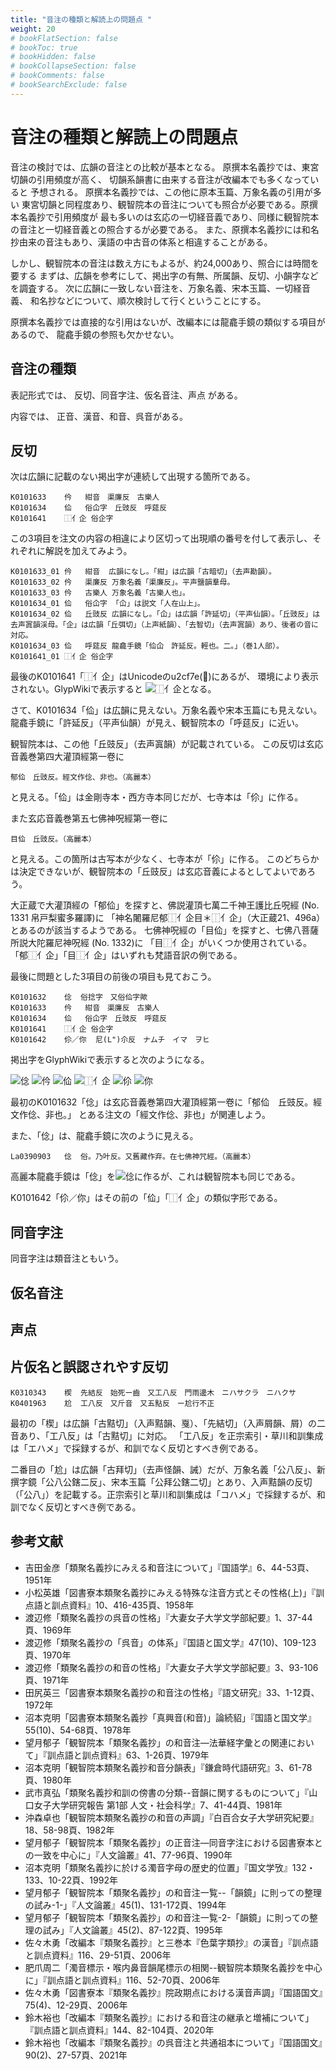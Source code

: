 ```yaml
---
title: "音注の種類と解読上の問題点 "
weight: 20
# bookFlatSection: false
# bookToc: true
# bookHidden: false
# bookCollapseSection: false
# bookComments: false
# bookSearchExclude: false
---
```

# 音注の種類と解読上の問題点 

音注の検討では、広韻の音注との比較が基本となる。
原撰本名義抄では、東宮切韻の引用頻度が高く、
切韻系韻書に由来する音注が改編本でも多くなっていると
予想される。
原撰本名義抄では、この他に原本玉篇、万象名義の引用が多い
東宮切韻と同程度あり、観智院本の音注についても照合が必要である。原撰本名義抄で引用頻度が
最も多いのは玄応の一切経音義であり、同様に観智院本の音注と一切経音義との照合するが必要である。
また、原撰本名義抄には和名抄由来の音注もあり、漢語の中古音の体系と相違することがある。

しかし、観智院本の音注は数え方にもよるが、約24,000あり、照合には時間を要する
まずは、広韻を参考にして、掲出字の有無、所属韻、反切、小韻字などを調査する。
次に広韻に一致しない音注を、万象名義、宋本玉篇、一切経音義、
和名抄などについて、順次検討して行くということにする。

原撰本名義抄では直接的な引用はないが、改編本には龍龕手鏡の類似する項目があるので、
龍龕手鏡の参照も欠かせない。

## 音注の種類

表記形式では、
反切、同音字注、仮名音注、声点
がある。

内容では、
正音、漢音、和音、呉音がある。

## 反切

次は広韻に記載のない掲出字が連続して出現する箇所である。

    K0101633    仱	紺音　渠廉反　古樂人
    K0101634    佡	俗仚字　丘豉反　呼莚反
    K0101641    ⿰亻企	俗企字

この3項目を注文の内容の相違により区切って出現順の番号を付して表示し、それぞれに解説を加えてみよう。

    K0101633_01	仱	紺音	広韻になし。「紺」は広韻「古暗切」（去声勘韻）。
    K0101633_02	仱	渠廉反	万象名義「渠廉反」。平声鹽韻羣母。
    K0101633_03	仱	古樂人	万象名義「古樂人也」。
    K0101634_01	佡	俗仚字	「仚」は説文「人在山上」。
    K0101634_02	佡	丘豉反	広韻になし。「仚」は広韻「許延切」（平声仙韻）。「丘豉反」は去声寘韻渓母。「企」は広韻「丘弭切」（上声紙韻）、「去智切」（去声寘韻）あり、後者の音に対応。
    K0101634_03	佡	呼莚反	龍龕手鏡「佡仚　許延反。輕也。二。」（巻1人部）。
    K0101641_01	⿰亻企	俗企字		

最後のK0101641「⿰亻企」はUnicodeのu2cf7e(𬽾)にあるが、
環境により表示されない。GlypWikiで表示すると
![⿰亻企](https://glyphwiki.org/glyph/u2cf7e.50px.png)となる。

さて、K0101634「佡」は広韻に見えない。万象名義や宋本玉篇にも見えない。
龍龕手鏡に「許延反」（平声仙韻）が見え、観智院本の「呼莚反」に近い。

観智院本は、この他「丘豉反」（去声寘韻）が記載されている。
この反切は玄応音義巻第四大灌頂經第一卷に

    郁佡　丘豉反。經文作㑫、非也。（高麗本）

と見える。「佡」は金剛寺本・西方寺本同じだが、七寺本は「伱」に作る。

また玄応音義巻第五七佛神呪經第一卷に

    目佡　丘豉反。（高麗本）

と見える。この箇所は古写本が少なく、七寺本が「伱」に作る。
このどちらかは決定できないが、観智院本の「丘豉反」は玄応音義によるとしてよいであろう。

大正蔵で大灌頂經の「郁佡」を探すと、佛説灌頂七萬二千神王護比丘呪經 (No. 1331 帛戸梨蜜多羅譯)に
「神名闍羅尼郁⿰亻企目＊⿰亻企」（大正蔵21、496a）とあるのが該当するようである。
七佛神呪經の「目佡」を探すと、七佛八菩薩所説大陀羅尼神呪經 (No. 1332)に
「目⿰亻企」がいくつか使用されている。
「郁⿰亻企」「目⿰亻企」はいずれも梵語音訳の例である。

最後に問題とした3項目の前後の項目も見ておこう。

    K0101632    㑫  俗捻字　又俗佡字歟
    K0101633    仱	紺音　渠廉反　古樂人
    K0101634    佡	俗仚字　丘豉反　呼莚反
    K0101641    ⿰亻企	俗企字
    K0101642    伱／你  尼(L")尒反　ナムチ　イマ　ヲヒ

掲出字をGlyphWikiで表示すると次のようになる。

![㑫](https://glyphwiki.org/glyph/hdic_hkrm-01016320.50px.png)
![仱](https://glyphwiki.org/glyph/hdic_hkrm-01016330.50px.png)
![佡](https://glyphwiki.org/glyph/hdic_hkrm-01016340.50px.png)
![⿰亻企](https://glyphwiki.org/glyph/hdic_hkrm-01016410.50px.png)
![伱](https://glyphwiki.org/glyph/hdic_hkrm-01016421.50px.png)
![你](https://glyphwiki.org/glyph/hdic_hkrm-01016422.50px.png)

最初のK0101632「㑫」は玄応音義巻第四大灌頂經第一卷に「郁佡　丘豉反。經文作㑫、非也。」
とある注文の「經文作㑫、非也」が関連しよう。

また、「㑫」は、龍龕手鏡に次のように見える。

    La0390903   㑫  俗。乃叶反。又舊藏作弃。在七佛神咒經。（高麗本）

高麗本龍龕手鏡は「㑫」を![㑫](https://glyphwiki.org/glyph/hdic_hkrm-01016320.50px.png)に作るが、これは観智院本も同じである。

K0101642「伱／你」はその前の「佡」「⿰亻企」の類似字形である。
## 同音字注

同音字注は類音注ともいう。
## 仮名音注

## 声点

## 片仮名と誤認されやす反切

    K0310343    楔  先結反　始死ー齒　又工八反　門雨邊木　ニハサクラ　ニハクサ
    K0401963    尬  工八反　又斤音　又五點反　ー尬行不正

最初の「楔」は広韻「古黠切」（入声黠韻、戛）、「先結切」（入声屑韻、屑）の二音あり、「工八反」は「古黠切」に対応。
「工八反」を正宗索引・草川和訓集成は「エハメ」で採録するが、和訓でなく反切とすべき例である。

二番目の「尬」は広韻「古拜切」（去声怪韻、誡）だが、万象名義「公八反」、新撰字鏡「公八公鎋二反」、宋本玉篇「公拜公鎋二切」とあり、入声黠韻の反切（「公八」）を記載する。正宗索引と草川和訓集成は「コハメ」で採録するが、和訓でなく反切とすべき例である。


## 参考文献

- 吉田金彦「類聚名義抄にみえる和音注について」『国語学』6、44-53頁、1951年
- 小松英雄「図書寮本類聚名義抄にみえる特殊な注音方式とその性格(上)」『訓点語と訓点資料』10、416-435頁、1958年
- 渡辺修「類聚名義抄の呉音の性格」『大妻女子大学文学部紀要』1、37-44頁、1969年
- 渡辺修「類聚名義抄の「呉音」の体系」『国語と国文学』47(10)、109-123頁、1970年
- 渡辺修「類聚名義抄の和音の性格」『大妻女子大学文学部紀要』3、93-106頁、1971年
- 田尻英三「図書寮本類聚名義抄の和音注の性格」『語文研究』33、1-12頁、1972年
- 沼本克明「図書寮本類聚名義抄「真興音(和音)」論続貂」『国語と国文学』55(10)、54-68頁、1978年
- 望月郁子「観智院本「類聚名義抄」の和音注―法華経字彙との関連において」『訓点語と訓点資料』63、1-26頁、1979年
- 沼本克明「観智院本類聚名義抄和音分韻表」『鎌倉時代語研究』3、61-78頁、1980年
- 武市真弘「類聚名義抄和訓の傍書の分類--音韻に関するものについて」『山口女子大学研究報告 第1部 人文・社会科学』7、41-44頁、1981年
- 沖森卓也「観智院本類聚名義抄の和音の声調」『白百合女子大学研究紀要』18、58-98頁、1982年
- 望月郁子「観智院本「類聚名義抄」の正音注―同音字注における図書寮本との一致を中心に」『人文論叢』41、77-96頁、1990年
- 沼本克明「類聚名義抄に於ける濁音字母の歴史的位置」『国文学攷』132・133、10-22頁、1992年
- 望月郁子「観智院本「類聚名義抄」の和音注一覧--「韻鏡」に則っての整理の試み-1-」『人文論叢』45(1)、131-172頁、1994年
- 望月郁子「観智院本「類聚名義抄」の和音注一覧-2-「韻鏡」に則っての整理の試み」『人文論叢』45(2)、87-122頁、1995年
- 佐々木勇「改編本『類聚名義抄』と三巻本『色葉字類抄』の漢音」『訓点語と訓点資料』116、29-51頁、2006年
- 肥爪周二「濁音標示・喉内鼻音韻尾標示の相関--観智院本類聚名義抄を中心に」『訓点語と訓点資料』116、52-70頁、2006年
- 佐々木勇「図書寮本『類聚名義抄』院政期点における漢音声調」『国語国文』75(4)、12-29頁、2006年
- 鈴木裕也「改編本『類聚名義抄』における和音注の継承と増補について」『訓点語と訓点資料』144、82-104頁、2020年
- 鈴木裕也「改編本『類聚名義抄』の呉音注と共通祖本について」『国語国文』90(2)、27-57頁、2021年